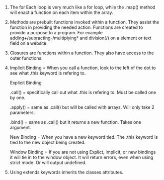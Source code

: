 1. The for Each loop is very much like a for loop, while the .map() method will enact a function on each item within the array.

2. Methods are prebuilt functions invoked within a function. They assist the function in providing the needed action.
   Functions are created to provide a purpose to a program. For example adding+/subracting-/multiplying* and division(/) 
   on a element or text field on a website. 

3. Closures are functions within a function. They also have access to the outer functions.

4. Implicit Binding = When you call a function, look to the left of the dot to see what .this keyword is refering to.

   Explicit Binding

    .call() = specifically call out what .this is refering to. Must be called one by one. 

    .apply() = same as .call() but will be called with arrays. Will only take 2 parameters.

    .bind() = same as .call() but it returns a new function. Takes one argument.

    New Binding = When you have a new keyword tied. The .this keyword is tied to the new object being created.

    Window Binding = If you are not using Explict, Implicit, or new bindings it will tie in to the window object. It will return errors, even when using strict mode. Or will output undefined. 

5. Using extends keywords inherits the classes attributes.




